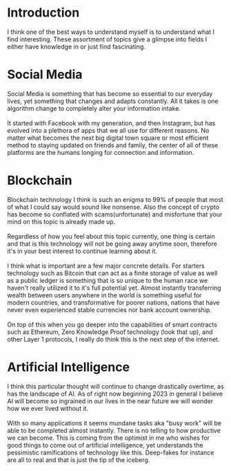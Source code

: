 # Introduction
 I think one of the best ways to understand myself is to understand what I find interesting. These assortment of topics give a glimpse into fields I either have knowledge in or just find fascinating.

# Social Media
  Social Media is something that has become so essential to our everyday lives, yet something that changes and adapts constantly. All it takes is one algorithm change to completely alter your information intake.  
  \
  It started with Facebook with my generation, and then Instagram, but has evolved into a plethora of apps that we all use for different reasons. No matter what becomes the next big digital town square or most efficient method to staying updated on friends and family, the center of all of these platforms are the humans longing for connection and information.  

# Blockchain

  Blockchain technology I think is such an enigma to 99% of people that most of what I could say would sound like nonsense. Also the concept of crypto has become so conflated with scams(unfortunate) and misfortune that your mind on this topic is already made up.  
  \
  Regardless of how you feel about this topic currently, one thing is certain and that is this technology will not be going away anytime soon, therefore it's in your best interest to continue learning about it.  
  \
 I think what is important are a few major concrete details. For starters technology such as Bitcoin that can act as a finite storage of value as well as a public ledger is something that is so unique to the human race we haven't really utilized it to it's full potential yet. Almost instantly transferring wealth between users anywhere in the world is something useful for modern countries, and transformative for poorer nations, nations that have never even experienced stable currencies nor bank account ownership.  
 \
 On top of this when you go deeper into the capabilities of smart contracts such as Ethereum, Zero Knowledge Proof technology (look that up), and other Layer 1 protocols, I really do think this is the next step of the internet.


# Artificial Intelligence

I think this particular thought will continue to change drastically overtime, as has the landscape of AI. As of right now beginning 2023 in general I believe AI will become so ingrained in our lives in the near future we will wonder how we ever lived without it.  
\
With so many applications it seems mundane tasks aka "busy work" will be able to be completed almost instantly. There is no telling to how productive we can become. This is coming from the optimist in me who wishes for good things to come out of artificial intelligence, yet understands the pessimistic ramifications of technology like this. Deep-fakes for instance are all to real and that is just the tip of the iceberg.
